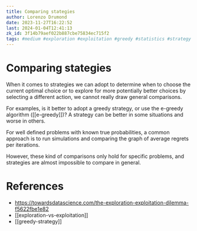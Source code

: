 ```yaml
---
title: Comparing stategies
author: Lorenzo Drumond
date: 2023-11-27T16:22:52
last: 2024-01-04T12:41:13
zk_id: 3f14b79aef022b887cbe75834ec715f2
tags: #medium #exploration #exploitation #greedy #statistics #strategy #regret #math #multi_armed #bandits #tradeoff
---
```



# Comparing stategies

When it comes to strategies we can adopt to determine when to choose the current optimal choice or to explore for more potentially better choices by selecting a different action, we cannot really draw general comparisons.

For examples, is it better to adopt a greedy strategy, or use the e-greedy algorithm ([[e-greedy]])? A strategy can be better in some situations and worse in others.

For well defined problems with known true probabilities, a common approach is to run simulations and comparing the graph of average regrets per iterations.

However, these kind of comparisons only hold for specific problems, and strategies are almost impossible to compare in general.

# References
- https://towardsdatascience.com/the-exploration-exploitation-dilemma-f5622fbe1e82
- [[exploration-vs-exploitation]]
- [[greedy-strategy]]
